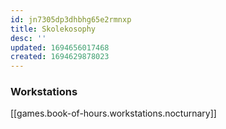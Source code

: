 ```yaml
---
id: jn7305dp3dhbhg65e2rmnxp
title: Skolekosophy
desc: ''
updated: 1694656017468
created: 1694629878023
---
```


### Workstations

[[games.book-of-hours.workstations.nocturnary]]
